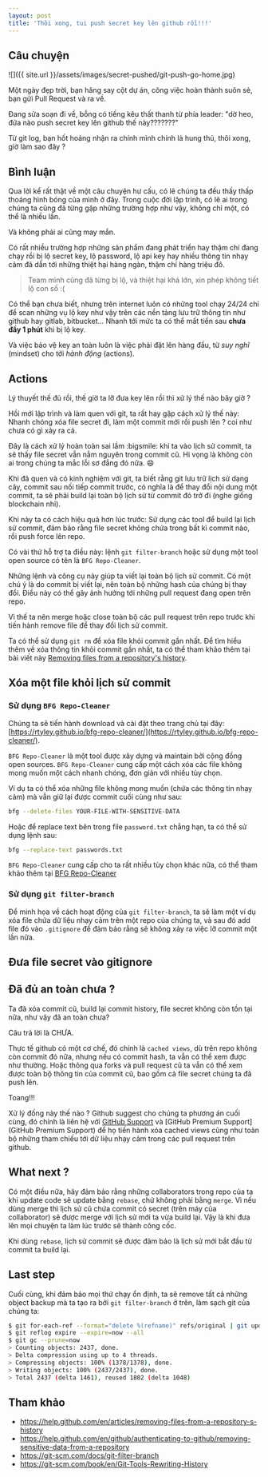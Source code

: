 ```yaml
---
layout: post
title: 'Thôi xong, tui push secret key lên github rồi!!!'
---
```


## Câu chuyện

![]({{ site.url }}/assets/images/secret-pushed/git-push-go-home.jpg)

Một ngày đẹp trời, bạn hăng say cột dự án, công việc hoàn thành suôn sẻ, bạn gửi Pull Request và ra về.

Đang sửa soạn đi về, bỗng có tiếng kêu thất thanh từ phía leader: "dờ heo, đứa nào push secret key lên github thế này???????"

Từ git log, bạn hốt hoảng nhận ra chính mình chính là hung thủ, thôi xong, giờ làm sao đây ?

## Bình luận

Qua lời kể rất thật về một câu chuyện hư cấu, có lẽ chúng ta đều thấy thấp thoáng hình bóng của mình ở đây. Trong cuộc đời lập trình, có lẽ ai trong chúng ta cũng đã từng gặp những trường hợp như vậy, không chỉ một, có thể là nhiều lần.

Và không phải ai cũng may mắn.

Có rất nhiều trường hợp những sản phẩm đang phát triển hay thậm chí đang chạy rồi bị lộ secret key, lộ password, lộ api key hay nhiều thông tin nhạy cảm đã dẫn tới những thiệt hại hàng ngàn, thậm chí hàng triệu đô.

> Team mình cũng đã từng bị lộ, và thiệt hại khá lớn, xin phép không tiết lộ con số :(

Có thể bạn chưa biết, nhưng trên internet luôn có những tool chạy 24/24 chỉ để scan những vụ lộ key như vậy trên các nền tảng lưu trữ thông tin như github hay gitlab, bitbucket...
Nhanh tới mức ta có thể mất tiền sau **chưa đầy 1 phút** khi bị lộ key.

Và việc bảo vệ key an toàn luôn là việc phải đặt lên hàng đầu, từ _suy nghĩ_ (mindset) cho tới _hành động_ (actions).

## Actions

Lý thuyết thế đủ rồi, thế giờ ta lỡ đưa key lên rồi thì xử lý thế nào bây giờ ?

Hồi mới lập trình và làm quen với git, ta rất hay gặp cách xử lý thế này: Nhanh chóng xóa file secret đi, làm một commit mới rồi push lên ? coi như chưa có gì xảy ra cả.

Đây là cách xử lý hoàn toàn sai lầm :bigsmile: khi ta vào lịch sử commit, ta sẽ thấy file secret vẫn nằm nguyên trong commit cũ. Hi vọng là không còn ai trong chúng ta mắc lỗi sơ đẳng đó nữa. :smile:

Khi đã quen và có kinh nghiệm với git, ta biết rằng git lưu trữ lịch sử dạng cây, commit sau nối tiếp commit trước, có nghĩa là để thay đổi nội dung một commit, ta sẽ phải build lại toàn bộ lịch sử từ commit đó trở đi (nghe giống blockchain nhỉ).

Khi này ta có cách hiệu quả hơn lúc trước: Sử dụng các tool để build lại lịch sử commit, đảm bảo rằng file secret không chứa trong bất kì commit nào, rồi push force lên repo.

Có vài thứ hỗ trợ ta điều này: lệnh `git filter-branch` hoặc sử dụng một tool open source có tên là `BFG Repo-Cleaner`.

Những lệnh và công cụ này giúp ta viết lại toàn bộ lịch sử commit. Có một chú ý là do commit bị viết lại, nên toàn bộ những hash của chúng bị thay đổi. Điều này có thể gây ảnh hưởng tới những pull request đang open trên repo.

Vì thế ta nên merge hoặc close toàn bộ các pull request trên repo trước khi tiến hành remove file để thay đổi lịch sử commit.

Ta có thể sử dụng `git rm` để xóa file khỏi commit gần nhất. Để tìm hiểu thêm về xóa thông tin khỏi commit gần nhất, ta có thể tham khảo thêm tại bài viết này [Removing files from a repository's history](https://help.github.com/en/articles/removing-files-from-a-repository-s-history).

## Xóa một file khỏi lịch sử commit

### Sử dụng `BFG Repo-Cleaner`

Chúng ta sẽ tiến hành download và cài đặt theo trang chủ tại đây: [https://rtyley.github.io/bfg-repo-cleaner/](https://rtyley.github.io/bfg-repo-cleaner/).

`BFG Repo-Cleaner` là một tool được xây dựng và maintain bởi cộng đồng open sources. `BFG Repo-Cleaner` cung cấp một cách xóa các file không mong muốn một cách nhanh chóng, đơn giản với nhiều tùy chọn.

Ví dụ ta có thể xóa những file không mong muốn (chứa các thông tin nhạy cảm) mà vẫn giữ lại được commit cuối cùng như sau:

```sh
bfg --delete-files YOUR-FILE-WITH-SENSITIVE-DATA
```

Hoặc để replace text bên trong file `password.txt` chẳng hạn, ta có thể sử dụng lệnh sau:

```sh
bfg --replace-text passwords.txt
```

`BFG Repo-Cleaner` cung cấp cho ta rất nhiều tùy chọn khác nữa, có thể tham khảo thêm tại [BFG Repo-Cleaner](https://rtyley.github.io/bfg-repo-cleaner/)

### Sử dụng `git filter-branch`

Để minh họa về cách hoạt động của `git filter-branch`, ta sẽ làm một ví dụ xóa file chứa dữ liệu nhạy cảm trên một repo của chúng ta, và sau đó add file đó vào `.gitignore` để đảm bảo rằng sẽ không xảy ra việc lỡ commit một lần nữa.

## Đưa file secret vào gitignore

## Đã đủ an toàn chưa ?

Ta đã xóa commit cũ, build lại commit history, file secret không còn tồn tại nữa, như vậy đã an toàn chưa?

Câu trả lời là CHƯA.

Thực tế github có một cơ chế, đó chính là `cached views`, dù trên repo không còn commit đó nữa, nhưng nếu có commit hash, ta vẫn có thể xem được như thường. Hoặc thông qua forks và pull request cũ ta vẫn có thể xem được toàn bộ thông tin của commit cũ, bao gồm cả file secret chúng ta đã push lên.

Toang!!!

Xử lý đống này thế nào ? Github suggest cho chúng ta phương án cuối cùng, đó chính là liên hệ với [GitHub Support](https://support.github.com/contact) và [GitHub Premium Support](GitHub Premium Support) để họ tiến hành xóa cached views cũng như toàn bộ những tham chiếu tới dữ liệu nhạy cảm trong các pull request trên github.

## What next ?

Có một điều nữa, hãy đảm bảo rằng những collaborators trong repo của ta khi update code sẽ update bằng `rebase`, chứ không phải bằng `merge`. Vì nếu dùng merge thì lịch sử cũ chứa commit có secret (trên máy của collaborator) sẽ được merge với lịch sử mới ta vừa build lại. Vậy là khi đưa lên mọi chuyện ta làm lúc trước sẽ thành công cốc.

Khi dùng `rebase`, lịch sử commit sẽ được đảm bảo là lịch sử mới bắt đầu từ commit ta build lại.

## Last step

Cuối cùng, khi đảm bảo mọi thứ chạy ổn định, ta sẽ remove tất cả những object backup mà ta tạo ra bởi `git filter-branch` ở trên, làm sạch git của chúng ta:

```sh
$ git for-each-ref --format="delete %(refname)" refs/original | git update-ref --stdin
$ git reflog expire --expire=now --all
$ git gc --prune=now
> Counting objects: 2437, done.
> Delta compression using up to 4 threads.
> Compressing objects: 100% (1378/1378), done.
> Writing objects: 100% (2437/2437), done.
> Total 2437 (delta 1461), reused 1802 (delta 1048)
```

## Tham khảo

- https://help.github.com/en/articles/removing-files-from-a-repository-s-history
- https://help.github.com/en/github/authenticating-to-github/removing-sensitive-data-from-a-repository
- https://git-scm.com/docs/git-filter-branch
- https://git-scm.com/book/en/Git-Tools-Rewriting-History
